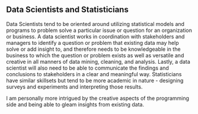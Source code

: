 ## Data Scientists and Statisticians
 Data Scientists tend to be oriented around utilizing statistical models and programs to problem solve a particular issue or question for an organization or business. A data scientist works in coordination with stakeholders and managers to identify a question or problem that existing data may help solve or add insight to, and therefore needs to be knowledgeable in the business to which the question or problem exists as well as versatile and creative in all manners of data mining, cleaning, and analysis. Lastly, a data scientist will also need to be able to communicate the findings and conclusions to stakeholders in a clear and meaningful way. Statisticians have similar skillsets but tend to be more academic in nature - designing surveys and experiments and interpreting those results.

 I am personally more intrigued by the creative aspects of the programming side and being able to gleam insights from existing data.
